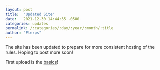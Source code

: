 ```yaml
---
layout: post
title:  "Updated Site"
date:   2021-12-30 14:44:35 -0500
categories: updates
permalink: /:categories/:day/:year/:month/:title
author: "Plerps"
---
```


The site has been updated to prepare for more consistent hosting of the rules.  Hoping to post more soon!

First upload is the [basics](Basics)!